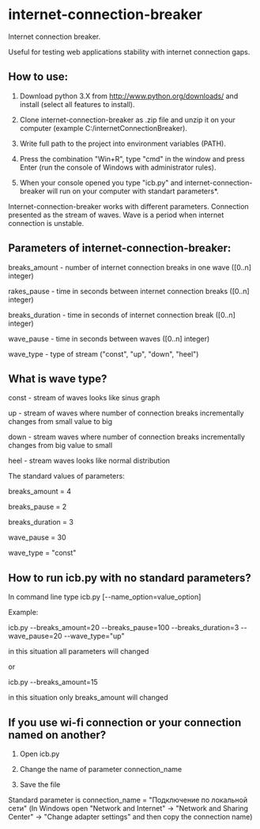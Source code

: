 internet-connection-breaker
===========================

Internet connection breaker.

Useful for testing web applications stability with internet connection gaps.

## How to use:

1. Download python 3.X from http://www.python.org/downloads/ and install (select all features to install). 

2. Clone internet-connection-breaker as .zip file and unzip it on your computer (example C:/internetConnectionBreaker).

3. Write full path to the project into environment variables (PATH).

4. Press the combination "Win+R", type "cmd" in the window and press Enter (run the console of Windows with administrator rules).

5. When your console opened you type "icb.py" and internet-connection-breaker will run on your computer with standart parameters*.

Internet-connection-breaker works with different parameters. 
Connection presented as the stream of waves.
Wave is a period when internet connection is unstable. 

## Parameters of internet-connection-breaker:

breaks_amount - number of internet connection breaks in one wave ([0..n] integer)

rakes_pause - time in seconds between internet connection breaks ([0..n] integer)

breaks_duration - time in seconds of internet connection break ([0..n] integer)

wave_pause - time in seconds between waves ([0..n] integer)

wave_type - type of stream ("const", "up", "down", "heel")


## What is wave type?

const - stream of waves looks like sinus graph

up - stream of waves where number of connection breaks incrementally changes from small value to big

down - stream waves where number of connection breaks incrementally changes from big value to small

heel - stream waves looks like normal distribution

The standard values of parameters:

breaks_amount = 4

breaks_pause = 2

breaks_duration = 3

wave_pause = 30

wave_type = "const"

## How to run icb.py with no standard parameters?

In command line type icb.py [--name_option=value_option]

Example:

icb.py --breaks_amount=20 --breaks_pause=100 --breaks_duration=3 --wave_pause=20 --wave_type="up"

in this situation all parameters will changed

or

icb.py --breaks_amount=15

in this situation only breaks_amount will changed

## If you use wi-fi connection or your connection named on another?

1. Open icb.py

2. Change the name of parameter connection_name

3. Save the file

Standard parameter is connection_name = "Подключение по локальной сети" (In Windows open "Network and Internet" -> "Network and Sharing Center" -> "Change adapter settings" and then copy the connection name)
